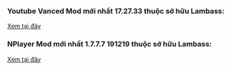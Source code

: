 ### Youtube Vanced Mod mới nhất 17.27.33 thuộc sở hữu Lambass:
[Xem tại đây](https://github.com/KevinNitroG/Public-Stuff/releases/tag/YoutubeVanced)
### NPlayer Mod mới nhất 1.7.7.7 191219 thuộc sở hữu Lambass:
[Xem tại đây]([url](https://github.com/KevinNitroG/Public-Stuff/releases/tag/Nplayer_1.7.7.7_191219))
